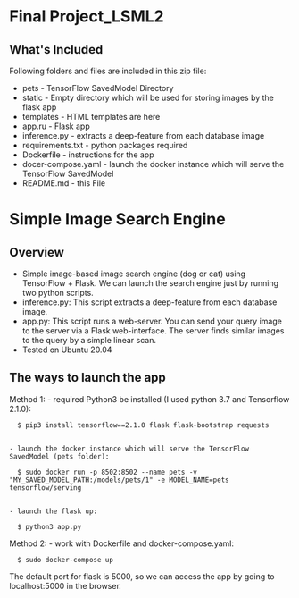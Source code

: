 # Final Project_LSML2

## What's Included

Following folders and files are included in this zip file:
- pets - TensorFlow SavedModel Directory
- static - Empty directory which will be used for storing images by the flask app 
- templates - HTML templates are here
- app.ru - Flask app
- inference.py - extracts a deep-feature from each database image
- requirements.txt - python packages required
- Dockerfile - instructions for the app
- docer-compose.yaml - launch the docker instance which will serve the TensorFlow SavedModel 
- README.md -  this File 

# Simple Image Search Engine

## Overview

- Simple image-based image search engine (dog or cat) using TensorFlow + Flask. We can launch the search engine just by running two python scripts.
- inference.py: This script extracts a deep-feature from each database image. 
- app.py: This script runs a web-server. You can send your query image to the server via a Flask web-interface. The server finds similar images to the query by a simple linear scan.
- Tested on Ubuntu 20.04

## The ways to launch the app

Method 1:
    - required Python3 be installed (I used python 3.7 and Tensorflow 2.1.0):
      
      $ pip3 install tensorflow==2.1.0 flask flask-bootstrap requests
      
      
    - launch the docker instance which will serve the TensorFlow SavedModel (pets folder):
      
      $ sudo docker run -p 8502:8502 --name pets -v "MY_SAVED_MODEL_PATH:/models/pets/1" -e MODEL_NAME=pets tensorflow/serving
      
    
    - launch the flask up:
      
      $ python3 app.py
      
    

Method 2:
    - work with Dockerfile and docker-compose.yaml:
      
      $ sudo docker-compose up
      
      
 The default port for flask is 5000, so we can access the app by going to localhost:5000 in the browser.


```python

```
